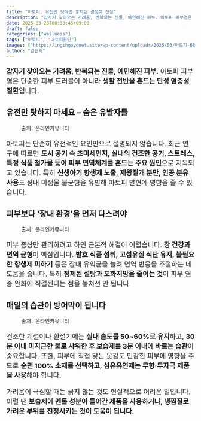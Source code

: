```yaml
---
title: "아토피, 유전만 탓하면 놓치는 결정적 진실"
description: "갑자기 찾아오는 가려움, 반복되는 진물, 예민해진 피부. 아토피 피부염은 단순한 피부 트러블이 아니라 생활 전반을 흔드는 만성 염증성 질환입니다."
date: 2025-03-28T00:30:45+09:00
draft: false
categories: ["wellness"]
tags: ["아토피", "아토피원인"]
images: ["https://ingihgoyonet.site/wp-content/uploads/2025/03/아토피-683x1024.png", "https://ingihgoyonet.site/wp-content/uploads/2025/03/아토피에방-1024x681.jpg", "https://ingihgoyonet.site/wp-content/uploads/2025/03/피부질환-683x1024.jpg"]
author: "김현지"
---
```


<p style="font-size:18px"><strong>갑자기 찾아오는 가려움, 반복되는 진물, 예민해진 피부.</strong> 아토피 피부염은 단순한 피부 트러블이 아니라 <strong>생활 전반을 흔드는 만성 염증성 질환</strong>입니다.</p> <h2 >유전만 탓하지 마세요 – 숨은 유발자들</h2> <figure ><img src="https://ingihgoyonet.site/wp-content/uploads/2025/03/아토피-683x1024.png" alt="" style="aspect-ratio:16/9;object-fit:cover"/><figcaption >출처 : 온라인커뮤니티</figcaption></figure> <p style="font-size:18px">아토피는 단순히 유전적인 요인만으로 설명되지 않습니다. 최근 연구에 따르면 <strong>도시 공기 속 초미세먼지, 실내의 건조한 공기, 스트레스, 특정 식품 첨가물 등이 피부 면역체계를 흔드는 주요 원인</strong>으로 지목되고 있습니다. 특히 <strong>신생아기 항생제 노출, 제왕절개 분만, 인공 분유 사용</strong>도 장내 미생물 불균형을 유발해 아토피 발현에 영향을 줄 수 있습니다.</p> <h2 >피부보다 ‘장내 환경’을 먼저 다스려야</h2> <figure ><img src="https://ingihgoyonet.site/wp-content/uploads/2025/03/아토피에방-1024x681.jpg" alt="" style="aspect-ratio:16/9;object-fit:cover"/><figcaption >출처 : 온라인커뮤니티</figcaption></figure> <p style="font-size:18px">피부 증상만 관리하려고 하면 근본적 해결이 어렵습니다. <strong>장 건강과 면역 균형</strong>이 핵심입니다. <strong>발효 식품 섭취, 고섬유질 식단 유지, 불필요한 항생제 피하기</strong> 등은 장내 유익균을 늘려 면역 반응을 조절하는 데 도움을 줍니다. 특히 <strong>정제된 설탕과 포화지방을 줄이는 것</strong>이 피부 염증 완화에 직결된다는 점을 놓쳐선 안 됩니다.</p> <h2 >매일의 습관이 방어막이 됩니다</h2> <figure ><img src="https://ingihgoyonet.site/wp-content/uploads/2025/03/피부질환-683x1024.jpg" alt="" style="aspect-ratio:16/9;object-fit:cover"/><figcaption >출처 : 온라인커뮤니티</figcaption></figure> <p style="font-size:18px">건조한 계절이나 환절기에는 <strong>실내 습도를 50~60%로 유지</strong>하고, <strong>30분 이내 미지근한 물로 샤워한 후 보습제를 3분 이내에 바르는 습관</strong>이 중요합니다. 또한, 피부에 직접 닿는 옷감도 민감한 피부에 영향을 주므로 <strong>순면 100% 소재를 선택하고, 섬유유연제는 무향·무자극 제품을 사용</strong>해야 합니다. </p> <p style="font-size:18px">가려움이 극심할 때는 긁지 않는 것도 현실적으로 어려운 일입니다. 이럴 땐 <strong>보습제에 멘톨 성분이 들어간 제품을 사용하거나, 냉찜질로 가려운 부위를 진정시키는 것이 도움이 됩니다.</strong> </p>